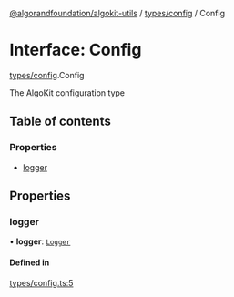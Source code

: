 [@algorandfoundation/algokit-utils](../README.md) / [types/config](../modules/types_config.md) / Config

# Interface: Config

[types/config](../modules/types_config.md).Config

The AlgoKit configuration type

## Table of contents

### Properties

- [logger](types_config.Config.md#logger)

## Properties

### logger

• **logger**: [`Logger`](../modules/types_logging.md#logger)

#### Defined in

[types/config.ts:5](https://github.com/algorandfoundation/algokit-utils-ts/blob/main/src/types/config.ts#L5)
